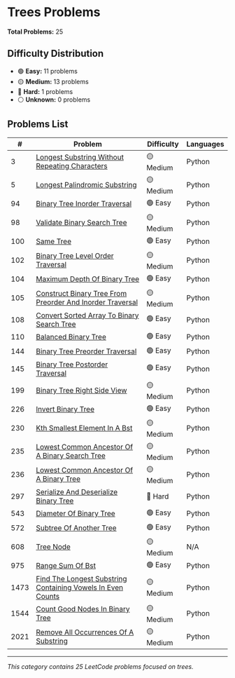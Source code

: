 # Trees Problems

**Total Problems:** 25

## Difficulty Distribution
- 🟢 **Easy:** 11 problems
- 🟡 **Medium:** 13 problems  
- 🔴 **Hard:** 1 problems
- ⚪ **Unknown:** 0 problems

## Problems List

| # | Problem | Difficulty | Languages |
|---|---------|------------|----------|
| 3 | [Longest Substring Without Repeating Characters](0003-longest-substring-without-repeating-characters) | 🟡 Medium | Python |
| 5 | [Longest Palindromic Substring](0005-longest-palindromic-substring) | 🟡 Medium | Python |
| 94 | [Binary Tree Inorder Traversal](0094-binary-tree-inorder-traversal) | 🟢 Easy | Python |
| 98 | [Validate Binary Search Tree](0098-validate-binary-search-tree) | 🟡 Medium | Python |
| 100 | [Same Tree](0100-same-tree) | 🟢 Easy | Python |
| 102 | [Binary Tree Level Order Traversal](0102-binary-tree-level-order-traversal) | 🟡 Medium | Python |
| 104 | [Maximum Depth Of Binary Tree](0104-maximum-depth-of-binary-tree) | 🟢 Easy | Python |
| 105 | [Construct Binary Tree From Preorder And Inorder Traversal](0105-construct-binary-tree-from-preorder-and-inorder-traversal) | 🟡 Medium | Python |
| 108 | [Convert Sorted Array To Binary Search Tree](0108-convert-sorted-array-to-binary-search-tree) | 🟢 Easy | Python |
| 110 | [Balanced Binary Tree](0110-balanced-binary-tree) | 🟢 Easy | Python |
| 144 | [Binary Tree Preorder Traversal](0144-binary-tree-preorder-traversal) | 🟢 Easy | Python |
| 145 | [Binary Tree Postorder Traversal](0145-binary-tree-postorder-traversal) | 🟢 Easy | Python |
| 199 | [Binary Tree Right Side View](0199-binary-tree-right-side-view) | 🟡 Medium | Python |
| 226 | [Invert Binary Tree](0226-invert-binary-tree) | 🟢 Easy | Python |
| 230 | [Kth Smallest Element In A Bst](0230-kth-smallest-element-in-a-bst) | 🟡 Medium | Python |
| 235 | [Lowest Common Ancestor Of A Binary Search Tree](0235-lowest-common-ancestor-of-a-binary-search-tree) | 🟡 Medium | Python |
| 236 | [Lowest Common Ancestor Of A Binary Tree](0236-lowest-common-ancestor-of-a-binary-tree) | 🟡 Medium | Python |
| 297 | [Serialize And Deserialize Binary Tree](0297-serialize-and-deserialize-binary-tree) | 🔴 Hard | Python |
| 543 | [Diameter Of Binary Tree](0543-diameter-of-binary-tree) | 🟢 Easy | Python |
| 572 | [Subtree Of Another Tree](0572-subtree-of-another-tree) | 🟢 Easy | Python |
| 608 | [Tree Node](0608-tree-node) | 🟡 Medium | N/A |
| 975 | [Range Sum Of Bst](0975-range-sum-of-bst) | 🟢 Easy | Python |
| 1473 | [Find The Longest Substring Containing Vowels In Even Counts](1473-find-the-longest-substring-containing-vowels-in-even-counts) | 🟡 Medium | Python |
| 1544 | [Count Good Nodes In Binary Tree](1544-count-good-nodes-in-binary-tree) | 🟡 Medium | Python |
| 2021 | [Remove All Occurrences Of A Substring](2021-remove-all-occurrences-of-a-substring) | 🟡 Medium | Python |

---
*This category contains 25 LeetCode problems focused on trees.*
